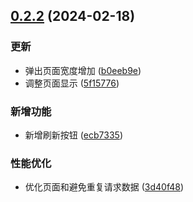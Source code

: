 ## [0.2.2](https://github.com/kaze-k/bilibili-bangumi/compare/v0.2.1...v0.2.2) (2024-02-18)


### 更新

* 弹出页面宽度增加 ([b0eeb9e](https://github.com/kaze-k/bilibili-bangumi/commit/b0eeb9efc11ac260e16244c3708667e3d3820679))
* 调整页面显示 ([5f15776](https://github.com/kaze-k/bilibili-bangumi/commit/5f157768af29decb23f134697baa1c7445c21a81))


### 新增功能

* 新增刷新按钮 ([ecb7335](https://github.com/kaze-k/bilibili-bangumi/commit/ecb73352cc349d795d0d56968bf046b361089857))


### 性能优化

* 优化页面和避免重复请求数据 ([3d40f48](https://github.com/kaze-k/bilibili-bangumi/commit/3d40f4860064d0488bb93225e907f7b447343766))



